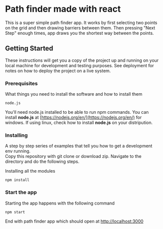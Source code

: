 # Path finder made with react

This is a super simple path finder app. It works by first selecting two points on the grid and then drawing barriers between them. Then pressing "Next Step" enough times, app draws you the shortest way between the points.

## Getting Started

These instructions will get you a copy of the project up and running on your local machine for development and testing purposes. See deployment for notes on how to deploy the project on a live system.</br>

### Prerequisites

What things you need to install the software and how to install them

```
node.js
```
You'll need node.js installed to be able to run npm commands. You can install **node.js** at [https://nodejs.org/en/](https://nodejs.org/en/) for windows. If using linux, check how to install **node.js** on your distripution.

### Installing

A step by step series of examples that tell you how to get a development env running.</br>
Copy this repository with git clone or download zip. Navigate to the directory and do the following steps.</br>

Installing all the modules

```
npm install
```
### Start the app

Starting the app happens with the following command

```
npm start
```

End with path finder app which should open at [http://localhost:3000](http://localhost:3000)
</br>
